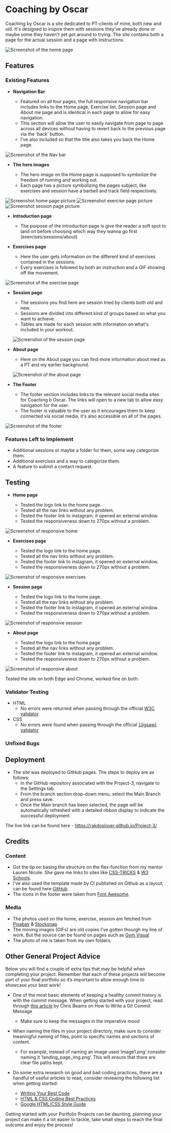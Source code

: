 # Coaching by Oscar
 

Coaching by Oscar is a site dedicated to PT-clients of mine, both new and old. It's designed to inspire them with sessions they've already done or maybe some they haven't yet got around to trying. 
The site contains both a page for the actual session and a page with instructions.

![Screenshot of the home page](assets/image/home-page.jpg "home page")

## Features 

### Existing Features

- __Navigation Bar__

  - Featured on all four pages, the full responsive navigation bar includes links to the Home page, Exercise list, Session page and About me page and is identical in each page to allow for easy navigation.
  - This section will allow the user to easily navigate from page to page across all devices without having to revert back to the previous page via the ‘back’ button. 
  - I've also included so that the title also takes you back the Home page.

![Screenshot of the Nav bar](assets/image/nav-bar.jpg "Nav bar")

- __The hero images__

  - The hero image on the Home page is supposed to symbolize the freedom of running and working out.
  - Each page has a picture symbolizing the pages subject, like exercises and session have a barbell and track field respectively.

![Screenshot home page picture](assets/image/hero-image.jpg "Hero image on home page")
![Screenshot exercise page picture](assets/image/hero-image-exercise.jpg "Hero image on exercise page")
![Screenshot session page picture](assets/image/hero-image-session.jpg "Hero image on session page")

- __Introduction page__

  - The purpose of the introduction page is give the reader a soft spot to land on before choosing which way they wanna go first (exercises/sessions/about)


- __Exercises page__

  - Here the user gets information on the different kind of exercises contained in the sessions.
  - Every exercises is followed by both an instruction and a GIF showing off the movement. 

![Screenshot of the exercise page](assets/image/exercises-page.jpg "Picture of the exercise page")

- __Session page__

  - The sessions you find here are session tried by clients both old and new.
  - Sessions are divided into different kind of groups based on what you want to achieve.
  - Tables are made for each session with information on what's included in your workout.

  ![Screenshot of the session page](assets/image/session-page.jpg "Picture of the session page")

- __About page__

  - Here on the About page you can find more information about med as a PT and my earlier background.

  ![Screenshot of the about page](assets/image/about-page.jpg "Picture of the about page")

- __The Footer__ 

  - The footer section includes links to the relevant social media sites for Coaching b Oscar. The links will open to a new tab to allow easy navigation for the user. 
  - The footer is valuable to the user as it encourages them to keep connected via social media, it's also accessible on all of the pages.

![Screenshot of the footer](assets/image/footer-bar.jpg "Picture of the footer")

### Features Left to Implement

- Additional sessions or maybe a folder for them, some way categorize them.
- Additional exercises and a way to categorize them.
- A feature to submit a contact request.

## Testing 

- __Home page__

    - Tested the logo link to the home page.
    - Tested all the nav links without any problem.
    - Tested the footer link to instagram, it opened an external window.
    - Tested the responsiveness down to 270px without a problem.

![Screenshot of responsive home](assets/image/responsive-home.jpg "Picture of responsive home page")
- __Exercises page__

    - Tested the logo link to the home page.
    - Tested all the nav links without any problem.
    - Tested the footer link to instagram, it opened an external window.
    - Tested the responsiveness down to 270px without a problem.

![Screenshot of responsive exercises](assets/image/responsive-exercise.jpg "Picture of responsive exercises page")
- __Session page__

    - Tested the logo link to the home page.
    - Tested all the nav links without any problem.
    - Tested the footer link to instagram, it opened an external window.
    - Tested the responsiveness down to 270px without a problem.

![Screenshot of responsive session](assets/image/responsive-session.jpg "Picture of responsive session page")
- __About page__

    - Tested the logo link to the home page.
    - Tested all the nav links without any problem.
    - Tested the footer link to instagram, it opened an external window.
    - Tested the responsiveness down to 270px without a problem.

![Screenshot of responsive about](assets/image/responsive-about.jpg "Picture of responsive about page")

Tested the site on both Edge and Chrome, worked fine on both.

### Validator Testing 

- HTML
  - No errors were returned when passing through the official [W3C validator](https://validator.w3.org/nu/?doc=https%3A%2F%2Frakdoslover.github.io%2FProject-3%2Findex.html)
- CSS
  - No errors were found when passing through the official [(Jigsaw) validator](https://jigsaw.w3.org/css-validator/validator?uri=https%3A%2F%2Frakdoslover.github.io%2FProject-3%2Findex.html&profile=css3svg&usermedium=all&warning=1&vextwarning=&lang=sv#errors)

### Unfixed Bugs



## Deployment

- The site was deployed to GitHub pages. The steps to deploy are as follows: 
  - In the GitHub repository associated with the Project-3, navigate to the Settings tab.
  - From the branch section drop-down menu, select the Main Branch and press save.
  - Once the Main branch has been selected, the page will be automatically refreshed with a detailed ribbon display to indicate the successful deployment. 

The live link can be found here - https://rakdoslover.github.io/Project-3/


## Credits  

### Content 

- Got the tip on basing the structure on the flex-function from my mentor Lauren Nicole. She gave me links to sites like [CSS-TRICKS](https://css-tricks.com/snippets/css/a-guide-to-flexbox/) & [W3 Schools](https://www.w3schools.com/css/css3_flexbox_responsive.asp).
- I've also used the template made by CI published on Github as a layout, can be found here [GitHub](https://github.com/Code-Institute-Solutions/love-running-2.0-sourcecode).
- The icons in the footer were taken from [Font Awesome](https://fontawesome.com/).

### Media

- The photos used on the home, exercise, session are fetched from [Pixabay](https://pixabay.com) & [Stocksnap](https://stocksnap.io/)
- The moving images (GIFs) are old copies I've gotten thourgh my line of work. But the source can be found on pages such as [Gym Visual](https://gymvisual.com)
- The photo of me is taken from my own folders.

## Other General Project Advice

Below you will find a couple of extra tips that may be helpful when completing your project. Remember that each of these projects will become part of your final portfolio so it’s important to allow enough time to showcase your best work! 

- One of the most basic elements of keeping a healthy commit history is with the commit message. When getting started with your project, read through [this article](https://chris.beams.io/posts/git-commit/) by Chris Beams on How to Write  a Git Commit Message 
  - Make sure to keep the messages in the imperative mood 

- When naming the files in your project directory, make sure to consider meaningful naming of files, point to specific names and sections of content.
  - For example, instead of naming an image used ‘image1.png’ consider naming it ‘landing_page_img.png’. This will ensure that there are clear file paths kept. 

- Do some extra research on good and bad coding practices, there are a handful of useful articles to read, consider reviewing the following list when getting started:
  - [Writing Your Best Code](https://learn.shayhowe.com/html-css/writing-your-best-code/)
  - [HTML & CSS Coding Best Practices](https://medium.com/@inceptiondj.info/html-css-coding-best-practice-fadb9870a00f)
  - [Google HTML/CSS Style Guide](https://google.github.io/styleguide/htmlcssguide.html#General)

Getting started with your Portfolio Projects can be daunting, planning your project can make it a lot easier to tackle, take small steps to reach the final outcome and enjoy the process! 